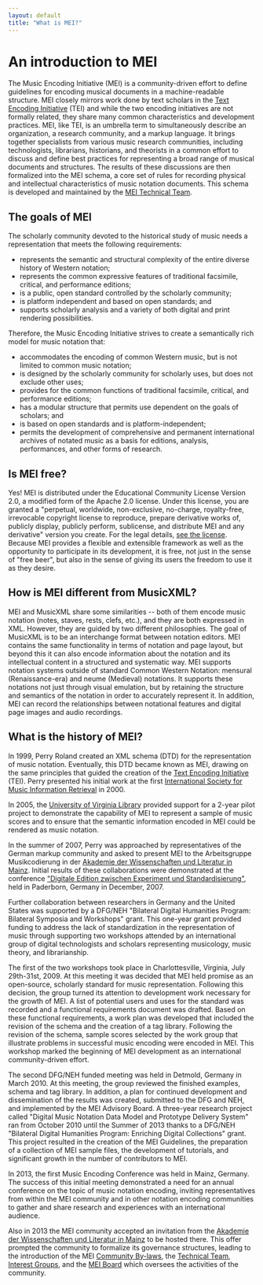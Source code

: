 ```yaml
---
layout: default
title: "What is MEI?"
---
```

# An introduction to MEI

The Music Encoding Initiative (MEI) is a community-driven effort to define guidelines for encoding musical documents in a machine-readable structure. MEI closely mirrors work done by text scholars in the [Text Encoding Initiative](http://www.tei-c.org/) (TEI) and while the two encoding initiatives are not formally related, they share many common characteristics and development practices. MEI, like TEI, is an umbrella term to simultaneously describe an organization, a research community, and a markup language. It brings together specialists from various music research communities, including technologists, librarians, historians, and theorists in a common effort to discuss and define best practices for representing a broad range of musical documents and structures. The results of these discussions are then formalized into the MEI schema, a core set of rules for recording physical and intellectual characteristics of music notation documents. This schema is developed and maintained by the [MEI Technical Team](/community/technical-team.html).

## The goals of MEI

The scholarly community devoted to the historical study of music needs a representation that meets the following requirements:

*   represents the semantic and structural complexity of the entire diverse history of Western notation;
*   represents the common expressive features of traditional facsimile, critical, and performance editions;
*   is a public, open standard controlled by the scholarly community;
*   is platform independent and based on open standards; and
*   supports scholarly analysis and a variety of both digital and print rendering possibilities.

Therefore, the Music Encoding Initiative strives to create a semantically rich model for music notation that:

*   accommodates the encoding of common Western music, but is not limited to common music notation;
*   is designed by the scholarly community for scholarly uses, but does not exclude other uses;
*   provides for the common functions of traditional facsimile, critical, and performance editions;
*   has a modular structure that permits use dependent on the goals of scholars; and
*   is based on open standards and is platform-independent;
*   permits the development of comprehensive and permanent international archives of notated music as a basis for editions, analysis, performances, and other forms of research.

## Is MEI free?

Yes! MEI is distributed under the Educational Community License Version 2.0, a modified form of the Apache 2.0 license. Under this license, you are granted a "perpetual, worldwide, non-exclusive, no-charge, royalty-free, irrevocable copyright license to reproduce, prepare derivative works of, publicly display, publicly perform, sublicense, and distribute MEI and any derivative" version you create. For the legal details, [see the license](http://opensource.org/licenses/ECL-2.0 "Educational Community License"). Because MEI provides a flexible and extensible framework as well as the opportunity to participate in its development, it is free, not just in the sense of "free beer", but also in the sense of giving its users the freedom to use it as they desire.

## How is MEI different from MusicXML?

MEI and MusicXML share some similarities -- both of them encode music notation (notes, staves, rests, clefs, etc.), and they are both expressed in XML. However, they are guided by two different philosophies. The goal of MusicXML is to be an interchange format between notation editors. MEI contains the same functionality in terms of notation and page layout, but beyond this it can also encode information about the notation and its intellectual content in a structured and systematic way. MEI supports notation systems outside of standard Common Western Notation: mensural (Renaissance-era) and neume (Medieval) notations. It supports these notations not just through visual emulation, but by retaining the structure and semantics of the notation in order to accurately represent it. In addition, MEI can record the relationships between notational features and digital page images and audio recordings.

## What is the history of MEI?

In 1999, Perry Roland created an XML schema (DTD) for the representation of music notation. Eventually, this DTD became known as MEI, drawing on the same principles that guided the creation of the [Text Encoding Initiative](http://www.tei-c.org/) (TEI). Perry presented his initial work at the first [International Society for Music Information Retrieval](http://ismir.net/conferences.html) in 2000.

In 2005, the [University of Virginia Library](https://www.library.virginia.edu) provided support for a 2-year pilot project to demonstrate the capability of MEI to represent a sample of music scores and to ensure that the semantic information encoded in MEI could be rendered as music notation.

In the summer of 2007, Perry was approached by representatives of the German markup community and asked to present MEI to the Arbeitsgruppe Musikcodierung in der [Akademie der Wissenschaften und Literatur in Mainz](http://www.adwmainz.de/startseite.html). Initial results of these collaborations were demonstrated at the conference ["Digitale Edition zwischen Experiment und Standardisierung"](../downloads/2007-12_Tagungsbericht_Web.pdf), held in Paderborn, Germany in December, 2007.

Further collaboration between researchers in Germany and the United States was supported by a DFG/NEH "Bilateral Digital Humanities Program: Bilateral Symposia and Workshops" grant. This one-year grant provided funding to address the lack of standardization in the representation of music through supporting two workshops attended by an international group of digital technologists and scholars representing musicology, music theory, and librarianship.

The first of the two workshops took place in Charlottesville, Virginia, July 29th-31st, 2009. At this meeting it was decided that MEI held promise as an open-source, scholarly standard for music representation. Following this decision, the group turned its attention to development work necessary for the growth of MEI. A list of potential users and uses for the standard was recorded and a functional requirements document was drafted. Based on these functional requirements, a work plan was developed that included the revision of the schema and the creation of a tag library. Following the revision of the schema, sample scores selected by the work group that illustrate problems in successful music encoding were encoded in MEI. This workshop marked the beginning of MEI development as an international community-driven effort.

The second DFG/NEH funded meeting was held in Detmold, Germany in March 2010. At this meeting, the group reviewed the finished examples, schema and tag library. In addition, a plan for continued development and dissemination of the results was created, submitted to the DFG and NEH, and implemented by the MEI Advisory Board. A three-year research project called "Digital Music Notation Data Model and Prototype Delivery System" ran from October 2010 until the Summer of 2013 thanks to a DFG/NEH "Bilateral Digital Humanities Program: Enriching Digital Collections" grant. This project resulted in the creation of the MEI Guidelines, the preparation of a collection of MEI sample files, the development of tutorials, and significant growth in the number of contributors to MEI.

In 2013, the first Music Encoding Conference was held in Mainz, Germany. The success of this initial meeting demonstrated a need for an annual conference on the topic of music notation encoding, inviting representatives from within the MEI community and in other notation encoding communities to gather and share research and experiences with an international audience.

Also in 2013 the MEI community accepted an invitation from the [Akademie der Wissenschaften und Literatur in Mainz](http://www.adwmainz.de/) to be hosted there. This offer prompted the community to formalize its governance structures, leading to the introduction of the MEI [Community By-laws](/community/mei-by-laws.html), the [Technical Team](/community/technical-team.html), [Interest Groups](/community/interest-groups.html), and the [MEI Board](/community/mei-board.html) which oversees the activities of the community.
